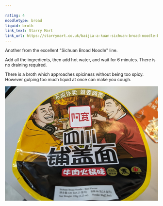 ```yaml
---

rating: 4
noodletype: broad
liquid: broth
link_text: Starry Mart
link_url: https://starrymart.co.uk/baijia-a-kuan-sichuan-broad-noodle-beef-flavour-110g.html
---
```


Another from the excellent "Sichuan Broad Noodle" line.  

Add all the ingredients, then add hot water, and wait for 6 minutes.  There is no draining required.  

There is a broth which approaches spiciness without being too spicy.  However gulping too much liquid at once can make you cough.  



![Baijia A-kuan Sichuan Broad Noodle Beef Flavour](images/010.jpg)